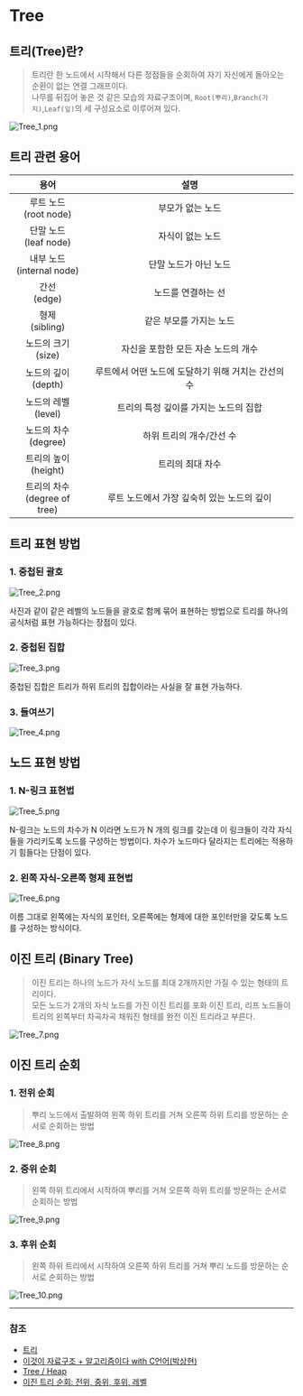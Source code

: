 # Tree

## 트리(Tree)란?
> 트리란 한 노드에서 시작해서 다른 정점들을 순회하여 자기 자신에게 돌아오는 순환이 없는 연결 그래프이다.
> <br> 나무를 뒤집어 놓은 것 같은 모습의 자료구조이며, `Root(뿌리)`,`Branch(가지)`,`Leaf(잎)`의 세 구성요소로 이루어져 있다.

![Tree_1.png](image%2FTree%2FTree_1.png)

## 트리 관련 용어

|             용어              |              설명               |
|:---------------------------:|:-----------------------------:|
|    루트 노드<br/>(root node)    |           부모가 없는 노드           |
|    단말 노드<br/>(leaf node)    |           자식이 없는 노드           |
|  내부 노드<br/>(internal node)  |         단말 노드가 아닌 노드          |
|        간선<br/>(edge)        |          노드를 연결하는 선           |
|      형제<br/>(sibling)       |         같은 부모를 가지는 노드         |
|      노드의 크기<br/>(size)      |     자신을 포함한 모든 자손 노드의 개수      |
|     노드의 깊이<br/>(depth)      | 루트에서 어떤 노드에 도달하기 위해 거치는 간선의 수 |
|     노드의 레벨<br/>(level)      |     트리의 특정 깊이를 가지는 노드의 집합     |
|     노드의 차수<br/>(degree)     |        하위 트리의 개수/간선 수         |
|     트리의 높이<br/>(height)     |           트리의 최대 차수           |
| 트리의 차수<br/>(degree of tree) |   루트 노드에서 가장 깊숙히 있는 노드의 깊이    |

## 트리 표현 방법

### 1. 중첩된 괄호

![Tree_2.png](image%2FTree%2FTree_2.png)

사진과 같이 같은 레벨의 노드들을 괄호로 함께 묶어 표현하는 방법으로 트리를 하나의 공식처럼 표현 가능하다는 장점이 있다.

### 2. 중첩된 집합

![Tree_3.png](image%2FTree%2FTree_3.png)

중첩된 집합은 트리가 하위 트리의 집합이라는 사실을 잘 표현 가능하다.

### 3. 들여쓰기

![Tree_4.png](image%2FTree%2FTree_4.png)

## 노드 표현 방법

### 1. N-링크 표현법

![Tree_5.png](image%2FTree%2FTree_5.png)

N-링크는 노드의 차수가 N 이라면 노드가 N 개의 링크를 갖는데 이 링크들이 각각 자식들을 가리키도록 노드를 구성하는 방법이다.
차수가 노드마다 달라지는 트리에는 적용하기 힘들다는 단점이 있다.

### 2. 왼쪽 자식-오른쪽 형제 표현법

![Tree_6.png](image%2FTree%2FTree_6.png)

이름 그대로 왼쪽에는 자식의 포인터, 오른쪽에는 형제에 대한 포인터만을 갖도록 노드를 구성하는 방식이다.

## 이진 트리 (Binary Tree)
> 이진 트리는 하나의 노드가 자식 노드를 최대 2개까지만 가질 수 있는 형태의 트리이다.
> <br> 모든 노드가 2개의 자식 노드를 가진 이진 트리를 포화 이진 트리, 리프 노드들이 트리의 왼쪽부터 차곡차곡 채워진 형태를 완전 이진 트리라고 부른다.

![Tree_7.png](image%2FTree%2FTree_7.png)

## 이진 트리 순회

### 1. 전위 순회
> 뿌리 노드에서 출발하여 왼쪽 하위 트리를 거쳐 오른쪽 하위 트리를 방문하는 순서로 순회하는 방법

![Tree_8.png](image%2FTree%2FTree_8.png)

### 2. 중위 순회
> 왼쪽 하위 트리에서 시작하여 뿌리를 거쳐 오른쪽 하위 트리를 방문하는 순서로 순회하는 방법

![Tree_9.png](image%2FTree%2FTree_9.png)

### 3. 후위 순회
> 왼쪽 하위 트리에서 시작하여 오른쪽 하위 트리를 거쳐 뿌리 노드를 방문하는 순서로 순회하는 방법

![Tree_10.png](image%2FTree%2FTree_10.png)

---
### 참조
* [트리](https://dbehdrhs.tistory.com/65)
* [이것이 자료구조 + 알고리즘이다 with C언어(박상현)](http://www.yes24.com/Product/Goods/111362116)
* [Tree / Heap](https://has3ong.github.io/computer%20science/tree-heap/)
* [이진 트리 순회: 전위, 중위, 후위, 레벨](https://www.jiwon.me/binary-tree-traversal/)